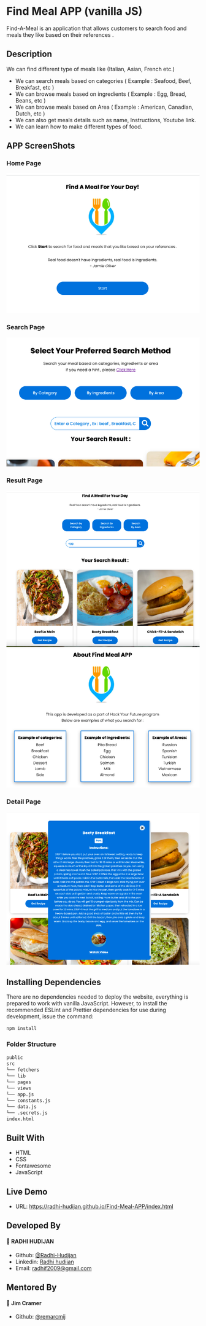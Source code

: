 # Find Meal APP (vanilla JS)

Find-A-Meal is an application that allows customers to search food and meals they like based on their references .

## Description

We can find different type of meals like (Italian, Asian, French etc.)

- We can search meals based on categories ( Example : Seafood, Beef, Breakfast, etc )
- We can browse meals based on ingredients ( Example : Egg, Bread, Beans, etc )
- We can browse meals based on Area ( Example : American, Canadian, Dutch, etc )
- We can also get meals details such as name, Instructions, Youtube link.
- We can learn how to make different types of food.

## APP ScreenShots

### Home Page

![screenshot](screenshots/1.png)

### Search Page

![screenshot](screenshots/2.png)

### Result Page

![screenshot](screenshots/3.png)
![screenshot](screenshots/4.png)

### Detail Page

![screenshot](screenshots/5.png)

## Installing Dependencies

There are no dependencies needed to deploy the website, everything is prepared to work with vanilla JavaScript. However, to install the recommended ESLint and Prettier dependencies for use during development, issue the command:

```bash
npm install
```

### Folder Structure

```text
public
src
└── fetchers
└── lib
└── pages
└── views
└── app.js
└── constants.js
└── data.js
└── .secrets.js
index.html
```

## Built With

- HTML
- CSS
- Fontawesome
- JavaScript

## Live Demo

- URL: https://radhi-hudijan.github.io/Find-Meal-APP/index.html

## Developed By

#### 👤 **RADHI HUDIJAN**

- Github: [@Radhi-Hudijan](https://github.com/Radhi-Hudijan)
- Linkedin: [Radhi hudijan](https://linkedin.com/in/radhi-hudijan-094b8072)
- Email: radhif2009@gmail.com

## Mentored By

#### 👤 **Jim Cramer**

- Github: [@remarcmij](https://github.com/remarcmij)
